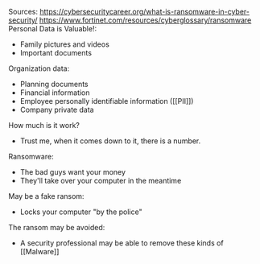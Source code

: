 Sources:
https://cybersecuritycareer.org/what-is-ransomware-in-cyber-security/
https://www.fortinet.com/resources/cyberglossary/ransomware
\
Personal Data is Valuable!:
- Family pictures and videos
- Important documents

Organization data:
- Planning documents
- Financial information
- Employee personally identifiable information ([[PII]])
- Company private data

How much is it work?
- Trust me, when it comes down to it, there is a number.

Ransomware:
- The bad guys want your money
- They'll take over your computer in the meantime

May be a fake ransom:
- Locks your computer "by the police"

The ransom may be avoided:
- A security professional may be able to remove these kinds of [[Malware]]
